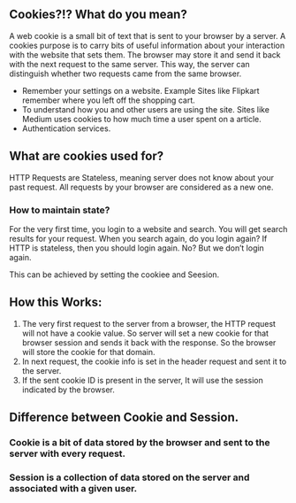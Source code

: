 ## Cookies?!? What do you mean?
A web cookie is a small bit of text that is sent to your browser by a server. A cookies purpose is to carry bits of useful information about your interaction 
with the website that sets them. The browser may store it and send it back with the next request to the same server. 
This way, the server can distinguish whether two requests came from the same browser.

* Remember your settings on a website. Example Sites like Flipkart remember where you left off the shopping cart.
* To understand how you and other users are using the site. Sites like Medium uses cookies to how much time a user spent on a article. 
* Authentication services. 


## What are cookies used for?

HTTP Requests are Stateless, meaning server does not know about your past request. All requests by your browser are considered as a new one.

### How to maintain state?
 For the very first time, you login to a website and search. You will get search results for your request. 
When you search again, do you login again? If HTTP is stateless, then you should login again. No? But we don’t login again. 

This can be achieved by setting the cookiee and Seesion.

## How this Works:

1. The very first request to the server from a browser, the HTTP request will not have a cookie value. 
So server will set a new cookie for that browser session and sends it back with the response. So the browser will store the cookie for that domain.
2. In next request, the cookie info is set in the header request and sent it to the server. 
3. If the sent cookie ID is present in the server, It will use the session indicated by the browser.


## Difference between Cookie and Session.

### Cookie is a bit of data stored by the browser and sent to the server with every request.

### Session is a collection of data stored on the server and associated with a given user.

